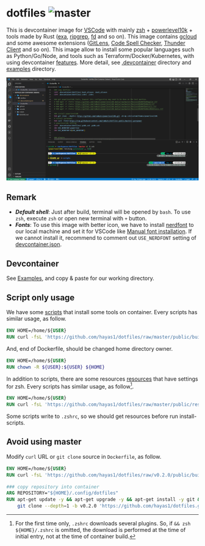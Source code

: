 # dotfiles ![master](https://github.com/hayas1/dotfiles/actions/workflows/master.yml/badge.svg)
This is devcontainer image for [VSCode](https://github.com/microsoft/vscode) with mainly [zsh](https://github.com/zsh-users/zsh) + [powerlevel10k](https://github.com/romkatv/powerlevel10k) + tools made by Rust ([exa](https://github.com/ogham/exa), [ripgrep](https://github.com/BurntSushi/ripgrep), [fd](https://github.com/sharkdp/fd) and so on). This image contains [gcloud](https://github.com/google-cloud-sdk-unofficial/google-cloud-sdk) and some awesome extensions ([GitLens](https://github.com/gitkraken/vscode-gitlens), [Code Spell Checker](https://github.com/streetsidesoftware/vscode-spell-checker), [Thunder Client](https://github.com/rangav/thunder-client-support) and so on). This image allow to install some popular languages such as Python/Go/Node, and tools such as Terraform/Docker/Kubernetes, with using devcontainer [features](https://github.com/devcontainers/features). More detail, see [.devcontainer](/.devcontainer/) directory and [examples](/examples/) directory.

![main screen](/images/main.png)

## Remark
- ***Default shell***: Just after build, terminal will be opened by `bash`. To use `zsh`, execute `zsh` or open new terminal with `+` button.
- ***Fonts***: To use this image with better icon, we have to install [nerdfont](https://github.com/ryanoasis/nerd-fonts) to our local machine and set it for VSCode like [Manual font installation](https://github.com/romkatv/powerlevel10k/blob/master/font.md#manual-font-installation). If we cannot install it, recommend to comment out `USE_NERDFONT` setting of [devcontainer.json](/.devcontainer/devcontainer.json).

## Devcontainer
See [Examples](/examples/), and copy & paste for our working directory.

## Script only usage
We have some [scripts](/public/build/) that install some tools on container. Every scripts has similar usage, as follow.
```dockerfile
ENV HOME=/home/${USER}
RUN curl -fsL 'https://github.com/hayas1/dotfiles/raw/master/public/build/install-tools.sh' | bash -s -- latest
```

And, end of Dockerfile, should be changed home directory owner.
```dockerfile
ENV HOME=/home/${USER}
RUN chown -R ${USER}:${USER} ${HOME}
```

In addition to scripts, there are some resources [resources](/public/resources/) that have settings for zsh.
Every scripts has similar usage, as follow[^zshrc].
```dockerfile
ENV HOME=/home/${USER}
RUN curl -fsL 'https://github.com/hayas1/dotfiles/raw/master/public/resources/.zshrc' -o ${HOME}/.zshrc && zsh ${HOME}/.zshrc
```
Some scripts write to `.zshrc`, so we should get resources before run install-scripts.
[^zshrc]: For the first time only, `.zshrc` downloads several plugins. So, if  `&& zsh ${HOME}/.zshrc` is omitted, the download is performed at the time of initial entry, not at the time of container build.

## Avoid using master
Modify `curl` URL or `git clone` source in `Dockerfile`, as follow.
```dockerfile
ENV HOME=/home/${USER}
RUN curl -fsL 'https://github.com/hayas1/dotfiles/raw/v0.2.0/public/build/install-tools.sh' | bash -s
```

```dockerfile
### copy repository into container
ARG REPOSITORY="${HOME}/.config/dotfiles"
RUN apt-get update -y && apt-get upgrade -y && apt-get install -y git && \
    git clone --depth=1 -b v0.2.0 'https://github.com/hayas1/dotfiles.git' ${REPOSITORY}
```